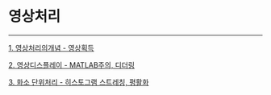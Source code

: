 # 영상처리 

---

[1. 영상처리의개념 - 영상획득](https://github.com/chldydgh4687/treasure_box/blob/master/%EC%98%81%EC%83%81%EC%B2%98%EB%A6%AC/%EC%98%81%EC%83%81%EC%B2%98%EB%A6%AC%EC%9D%98%EA%B0%9C%EB%85%90.md)   
  
[2. 영상디스플레이 - MATLAB주의, 디더링](https://github.com/chldydgh4687/self.treasure_box/blob/master/%EC%98%81%EC%83%81%EC%B2%98%EB%A6%AC/%EC%98%81%EC%83%81%EB%94%94%EC%8A%A4%ED%94%8C%EB%A0%88%EC%9D%B4.md)
  
[3. 화소 단위처리 - 히스토그램 스트레칭, 평활화](https://github.com/chldydgh4687/self.treasure_box/blob/master/%EC%98%81%EC%83%81%EC%B2%98%EB%A6%AC/%EC%98%81%EC%83%81%ED%99%94%EC%86%8C%EB%8B%A8%EC%9C%84%EC%B2%98%EB%A6%AC.md)  
  
